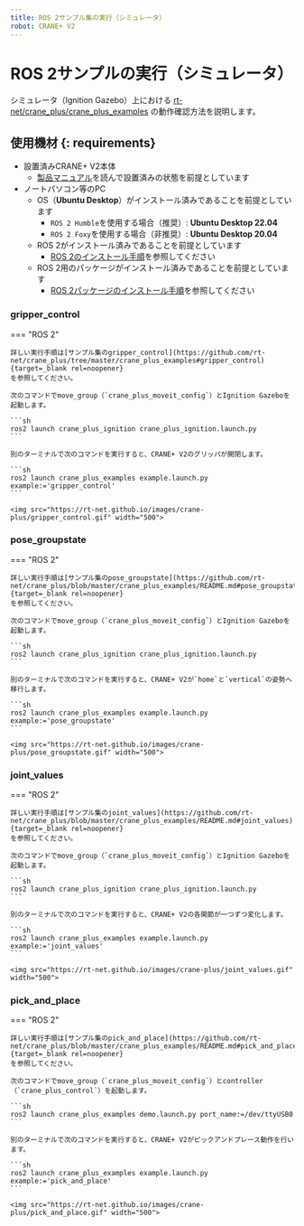 ```yaml
---
title: ROS 2サンプル集の実行（シミュレータ）
robot: CRANE+ V2
---
```


# ROS 2サンプルの実行（シミュレータ）

シミュレータ（Ignition Gazebo）上における
[rt-net/crane_plus/crane_plus_examples](https://github.com/rt-net/crane_plus/tree/master/crane_plus_examples)
の動作確認方法を説明します。

## 使用機材 {: requirements}

* 設置済みCRANE+ V2本体
    * [製品マニュアル](https://rt-net.jp/products/cranev2/)を読んで設置済みの状態を前提としています
* ノートパソコン等のPC
    * OS（**Ubuntu Desktop**）がインストール済みであることを前提としています
        * `ROS 2 Humble`を使用する場合（推奨）: **Ubuntu Desktop 22.04**
        * `ROS 2 Foxy`を使用する場合（非推奨）: **Ubuntu Desktop 20.04**
    * ROS 2がインストール済みであることを前提としています
        * [ROS 2のインストール手順](./install.md)を参照してください
    * ROS 2用のパッケージがインストール済みであることを前提としています
        * [ROS 2パッケージのインストール手順](./package-install.md)を参照してください

### gripper_control

=== "ROS 2"

    詳しい実行手順は[サンプル集のgripper_control](https://github.com/rt-net/crane_plus/tree/master/crane_plus_examples#gripper_control){target=_blank rel=noopener}
    を参照してください。

    次のコマンドでmove_group（`crane_plus_moveit_config`）とIgnition Gazeboを起動します。

    ```sh
    ros2 launch crane_plus_ignition crane_plus_ignition.launch.py
    ```

    別のターミナルで次のコマンドを実行すると、CRANE+ V2のグリッパが開閉します。
    
    ```sh
    ros2 launch crane_plus_examples example.launch.py example:='gripper_control'
    ```

    <img src="https://rt-net.github.io/images/crane-plus/gripper_control.gif" width="500">

### pose_groupstate

=== "ROS 2"

    詳しい実行手順は[サンプル集のpose_groupstate](https://github.com/rt-net/crane_plus/blob/master/crane_plus_examples/README.md#pose_groupstate){target=_blank rel=noopener}
    を参照してください。

    次のコマンドでmove_group（`crane_plus_moveit_config`）とIgnition Gazeboを起動します。

    ```sh
    ros2 launch crane_plus_ignition crane_plus_ignition.launch.py
    ```

    別のターミナルで次のコマンドを実行すると、CRANE+ V2が`home`と`vertical`の姿勢へ移行します。
    
    ```sh
    ros2 launch crane_plus_examples example.launch.py example:='pose_groupstate'
    ```

    <img src="https://rt-net.github.io/images/crane-plus/pose_groupstate.gif" width="500">

### joint_values

=== "ROS 2"

    詳しい実行手順は[サンプル集のjoint_values](https://github.com/rt-net/crane_plus/blob/master/crane_plus_examples/README.md#joint_values){target=_blank rel=noopener}
    を参照してください。

    次のコマンドでmove_group（`crane_plus_moveit_config`）とIgnition Gazeboを起動します。

    ```sh
    ros2 launch crane_plus_ignition crane_plus_ignition.launch.py
    ```

    別のターミナルで次のコマンドを実行すると、CRANE+ V2の各関節が一つずつ変化します。
    
    ```sh
    ros2 launch crane_plus_examples example.launch.py example:='joint_values'
    ```

    <img src="https://rt-net.github.io/images/crane-plus/joint_values.gif" width="500">

### pick_and_place

=== "ROS 2"

    詳しい実行手順は[サンプル集のpick_and_place](https://github.com/rt-net/crane_plus/blob/master/crane_plus_examples/README.md#pick_and_place){target=_blank rel=noopener}
    を参照してください。

    次のコマンドでmove_group（`crane_plus_moveit_config`）とcontroller（`crane_plus_control`）を起動します。
    
    ```sh
    ros2 launch crane_plus_examples demo.launch.py port_name:=/dev/ttyUSB0
    ```
    
    別のターミナルで次のコマンドを実行すると、CRANE+ V2がピックアンドプレース動作を行います。
    
    ```sh
    ros2 launch crane_plus_examples example.launch.py example:='pick_and_place'
    ```

    <img src="https://rt-net.github.io/images/crane-plus/pick_and_place.gif" width="500">
